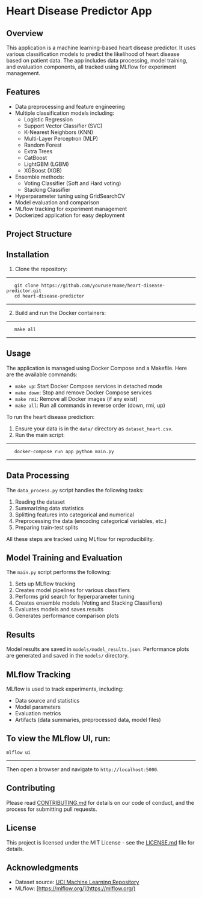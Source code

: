 
# Heart Disease Predictor App

## Overview

This application is a machine learning-based heart disease predictor. It uses various classification models to predict the likelihood of heart disease based on patient data. The app includes data processing, model training, and evaluation components, all tracked using MLflow for experiment management.

## Features

- Data preprocessing and feature engineering
- Multiple classification models including:
  - Logistic Regression
  - Support Vector Classifier (SVC)
  - K-Nearest Neighbors (KNN)
  - Multi-Layer Perceptron (MLP)
  - Random Forest
  - Extra Trees
  - CatBoost
  - LightGBM (LGBM)
  - XGBoost (XGB)
- Ensemble methods:
  - Voting Classifier (Soft and Hard voting)
  - Stacking Classifier
- Hyperparameter tuning using GridSearchCV
- Model evaluation and comparison
- MLflow tracking for experiment management
- Dockerized application for easy deployment

## Project Structure

## Installation

1. Clone the repository:
---
```
   git clone https://github.com/yourusername/heart-disease-predictor.git
   cd heart-disease-predictor
```
---

2. Build and run the Docker containers:
---
```
   make all
```
---

## Usage

The application is managed using Docker Compose and a Makefile. Here are the available commands:

- `make up`: Start Docker Compose services in detached mode
- `make down`: Stop and remove Docker Compose services
- `make rmi`: Remove all Docker images (if any exist)
- `make all`: Run all commands in reverse order (down, rmi, up)

To run the heart disease prediction:

1. Ensure your data is in the `data/` directory as `dataset_heart.csv`.
2. Run the main script:
---
```
   docker-compose run app python main.py
```
---

## Data Processing

The `data_process.py` script handles the following tasks:

1. Reading the dataset
2. Summarizing data statistics
3. Splitting features into categorical and numerical
4. Preprocessing the data (encoding categorical variables, etc.)
5. Preparing train-test splits

All these steps are tracked using MLflow for reproducibility.

## Model Training and Evaluation

The `main.py` script performs the following:

1. Sets up MLflow tracking
2. Creates model pipelines for various classifiers
3. Performs grid search for hyperparameter tuning
4. Creates ensemble models (Voting and Stacking Classifiers)
5. Evaluates models and saves results
6. Generates performance comparison plots

## Results

Model results are saved in `models/model_results.json`. Performance plots are generated and saved in the `models/` directory.

## MLflow Tracking

MLflow is used to track experiments, including:

- Data source and statistics
- Model parameters
- Evaluation metrics
- Artifacts (data summaries, preprocessed data, model files)

To view the MLflow UI, run:
---
```
mlflow ui
```
---
Then open a browser and navigate to `http://localhost:5000`.

## Contributing

Please read [CONTRIBUTING.md](CONTRIBUTING.md) for details on our code of conduct, and the process for submitting pull requests.

## License

This project is licensed under the MIT License - see the [LICENSE.md](LICENSE.md) file for details.

## Acknowledgments

- Dataset source: [UCI Machine Learning Repository](https://archive.ics.uci.edu/ml/datasets/heart+disease)
- MLflow: [https://mlflow.org/](https://mlflow.org/)
